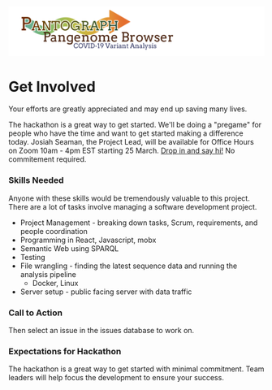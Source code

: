 ![](pantograph.png)

# Get Involved
Your efforts are greatly appreciated and may end up saving many lives.

The hackathon is a great way to get started. We'll be doing a "pregame" for people who have the time and want to get started making a difference today.
Josiah Seaman, the Project Lead, will be available for Office Hours on Zoom 10am - 4pm EST starting 25 March.
[Drop in and say hi!](https://zoom.us/j/9703818860) No commitement required.  


### Skills Needed

Anyone with these skills would be tremendously valuable to this project.
There are a lot of tasks involve managing a software development project.

* Project Management - breaking down tasks, Scrum, requirements, and people coordination
* Programming in React, Javascript, mobx
* Semantic Web using SPARQL
* Testing
* File wrangling - finding the latest sequence data and running the analysis pipeline
    * Docker, Linux
* Server setup - public facing server with data traffic  


### Call to Action
Then select an issue in the issues database to work on. 

### Expectations for Hackathon

The hackathon is a great way to get started with minimal commitment. Team leaders will help focus the development to ensure your success.

